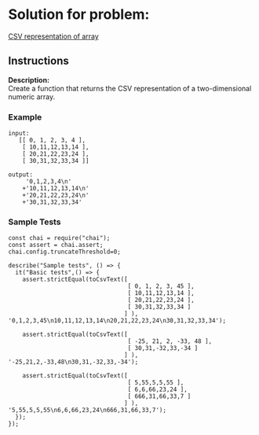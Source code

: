 # Solution for problem:

[CSV representation of array](https://www.codewars.com/kata/5a34af40e1ce0eb1f5000036)

## Instructions

**Description:**  
Create a function that returns the CSV representation of a two-dimensional numeric array.

### Example

```plaintext
input:
   [[ 0, 1, 2, 3, 4 ],
    [ 10,11,12,13,14 ],
    [ 20,21,22,23,24 ],
    [ 30,31,32,33,34 ]]

output:
     '0,1,2,3,4\n'
    +'10,11,12,13,14\n'
    +'20,21,22,23,24\n'
    +'30,31,32,33,34'
```

### Sample Tests

```plaintext
const chai = require("chai");
const assert = chai.assert;
chai.config.truncateThreshold=0;

describe("Sample tests", () => {
  it("Basic tests",() => {
    assert.strictEqual(toCsvText([
                                  [ 0, 1, 2, 3, 45 ],
                                  [ 10,11,12,13,14 ],
                                  [ 20,21,22,23,24 ],
                                  [ 30,31,32,33,34 ]
                                 ] ), '0,1,2,3,45\n10,11,12,13,14\n20,21,22,23,24\n30,31,32,33,34');

    assert.strictEqual(toCsvText([
                                  [ -25, 21, 2, -33, 48 ],
                                  [ 30,31,-32,33,-34 ]
                                 ] ), '-25,21,2,-33,48\n30,31,-32,33,-34');

    assert.strictEqual(toCsvText([
                                  [ 5,55,5,5,55 ],
                                  [ 6,6,66,23,24 ],
                                  [ 666,31,66,33,7 ]
                                 ] ), '5,55,5,5,55\n6,6,66,23,24\n666,31,66,33,7');
  });
});
```
